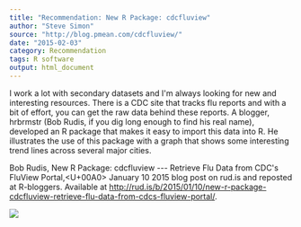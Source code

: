 ```yaml
---
title: "Recommendation: New R Package: cdcfluview"
author: "Steve Simon"
source: "http://blog.pmean.com/cdcfluview/"
date: "2015-02-03"
category: Recommendation
tags: R software
output: html_document
---
```


I work a lot with secondary datasets and I'm always looking for new and
interesting resources. There is a CDC site that tracks flu reports and
with a bit of effort, you can get the raw data behind these reports. A
blogger, hrbrmstr (Bob Rudis, if you dig long enough to find his real
name), developed an R package that makes it easy to import this data
into R. He illustrates the use of this package with a graph that shows
some interesting trend lines across several major cities.

<!---More--->

Bob Rudis, New R Package: cdcfluview --- Retrieve Flu Data from CDC's
FluView Portal,<U+00A0> January 10 2015 blog post on rud.is and reposted at
R-bloggers. Available at
<http://rud.is/b/2015/01/10/new-r-package-cdcfluview-retrieve-flu-data-from-cdcs-fluview-portal/>.

![](../../../web/images/cdcfluview01.png)




